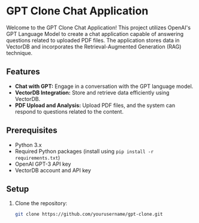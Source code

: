 # GPT Clone Chat Application

Welcome to the GPT Clone Chat Application! This project utilizes OpenAI's GPT Language Model to create a chat application capable of answering questions related to uploaded PDF files. The application stores data in VectorDB and incorporates the Retrieval-Augmented Generation (RAG) technique.

## Features

- **Chat with GPT:** Engage in a conversation with the GPT language model.
- **VectorDB Integration:** Store and retrieve data efficiently using VectorDB.
- **PDF Upload and Analysis:** Upload PDF files, and the system can respond to questions related to the content.

## Prerequisites

- Python 3.x
- Required Python packages (install using `pip install -r requirements.txt`)
- OpenAI GPT-3 API key
- VectorDB account and API key

## Setup

1. Clone the repository:

   ```bash
   git clone https://github.com/yourusername/gpt-clone.git
